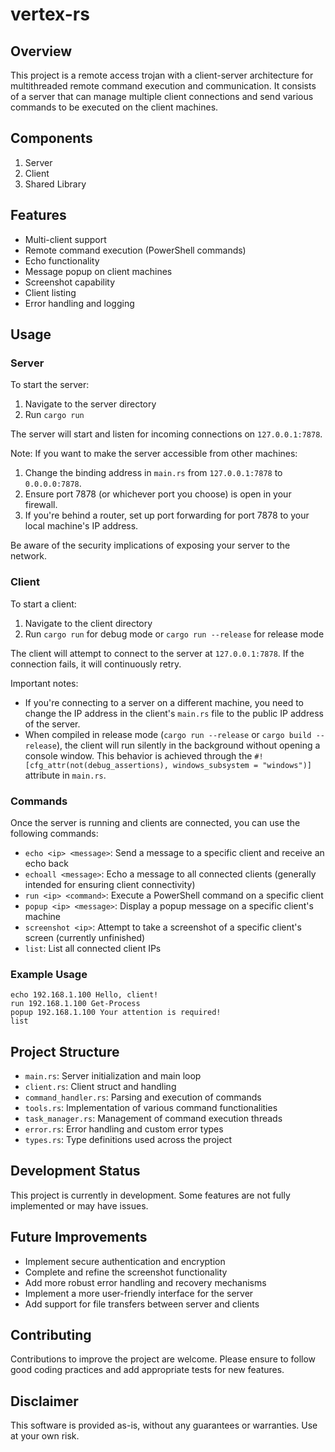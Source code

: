 # vertex-rs


## Overview

This project is a remote access trojan with a client-server architecture for multithreaded remote command execution and communication. It consists of a server that can manage multiple client connections and send various commands to be executed on the client machines.

## Components

1. Server
2. Client
3. Shared Library

## Features

- Multi-client support
- Remote command execution (PowerShell commands)
- Echo functionality
- Message popup on client machines
- Screenshot capability
- Client listing
- Error handling and logging

## Usage

### Server

To start the server:

1. Navigate to the server directory
2. Run `cargo run`

The server will start and listen for incoming connections on `127.0.0.1:7878`.

Note: If you want to make the server accessible from other machines:
1. Change the binding address in `main.rs` from `127.0.0.1:7878` to `0.0.0.0:7878`.
2. Ensure port 7878 (or whichever port you choose) is open in your firewall.
3. If you're behind a router, set up port forwarding for port 7878 to your local machine's IP address.

Be aware of the security implications of exposing your server to the network.

### Client

To start a client:

1. Navigate to the client directory
2. Run `cargo run` for debug mode or `cargo run --release` for release mode

The client will attempt to connect to the server at `127.0.0.1:7878`. If the connection fails, it will continuously retry.

Important notes:
- If you're connecting to a server on a different machine, you need to change the IP address in the client's `main.rs` file to the public IP address of the server.
- When compiled in release mode (`cargo run --release` or `cargo build --release`), the client will run silently in the background without opening a console window. This behavior is achieved through the `#![cfg_attr(not(debug_assertions), windows_subsystem = "windows")]` attribute in `main.rs`.

### Commands

Once the server is running and clients are connected, you can use the following commands:

- `echo <ip> <message>`: Send a message to a specific client and receive an echo back
- `echoall <message>`: Echo a message to all connected clients (generally intended for ensuring client connectivity)
- `run <ip> <command>`: Execute a PowerShell command on a specific client
- `popup <ip> <message>`: Display a popup message on a specific client's machine
- `screenshot <ip>`: Attempt to take a screenshot of a specific client's screen (currently unfinished)
- `list`: List all connected client IPs

### Example Usage

```
echo 192.168.1.100 Hello, client!
run 192.168.1.100 Get-Process
popup 192.168.1.100 Your attention is required!
list
```

## Project Structure

- `main.rs`: Server initialization and main loop
- `client.rs`: Client struct and handling
- `command_handler.rs`: Parsing and execution of commands
- `tools.rs`: Implementation of various command functionalities
- `task_manager.rs`: Management of command execution threads
- `error.rs`: Error handling and custom error types
- `types.rs`: Type definitions used across the project

## Development Status

This project is currently in development. Some features are not fully implemented or may have issues.

## Future Improvements

- Implement secure authentication and encryption
- Complete and refine the screenshot functionality
- Add more robust error handling and recovery mechanisms
- Implement a more user-friendly interface for the server
- Add support for file transfers between server and clients

## Contributing

Contributions to improve the project are welcome. Please ensure to follow good coding practices and add appropriate tests for new features.

## Disclaimer

This software is provided as-is, without any guarantees or warranties. Use at your own risk.
